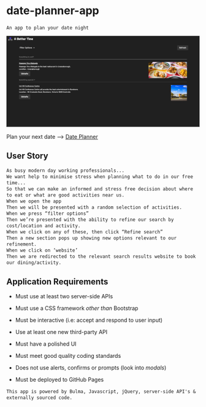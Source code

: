# date-planner-app
```
An app to plan your date night
```

![Date Planner](./assets/images/app.png)

Plan your next date --> [Date Planner](https://darren-behan.github.io/a-better-time/)

## User Story

```
As busy modern day working professionals...
We want help to minimise stress when planning what to do in our free time... 
So that we can make an informed and stress free decision about where to eat or what are good activities near us.
When we open the app
Then we will be presented with a random selection of activities.
When we press “filter options”
Then we’re presented with the ability to refine our search by cost/location and activity.
When we click on any of these, then click “Refine search”
Then a new section pops up showing new options relevant to our refinement. 
When we click on ‘website’
Then we are redirected to the relevant search results website to book our dining/activity.
```

## Application Requirements

* Must use at least two server-side APIs

* Must use a CSS framework _other than_ Bootstrap

* Must be interactive (i.e: accept and respond to user input)

* Use at least one new third-party API

* Must have a polished UI

* Must meet good quality coding standards

* Does not use alerts, confirms or prompts (look into _modals_)

* Must be deployed to GitHub Pages

```
This app is powered by Bulma, Javascript, jQuery, server-side API's & externally sourced code.
```
